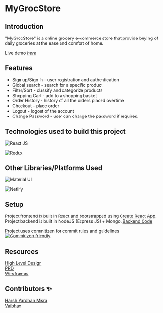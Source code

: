 # MyGrocStore

## Introduction

"MyGrocStore" is a online grocery e-commerce store that provide buying of daily groceries at the ease and comfort of home. 

Live demo [_here_](https://goofy-swartz-a9d77f.netlify.app/)

## Features

- Sign up/Sign In - user registration and authentication
- Global search - search for a specific product
- Filter/Sort - classify and categorize products
- Shopping Cart - add to a shopping basket
- Order History - history of all the orders placed overtime
- Checkout - place order
- Logout - logout of the account
- Change Password - user can change the password if requires.


## Technologies used to build this project

![React JS](https://img.shields.io/badge/React-20232A?style=for-the-badge&logo=react&logoColor=61DAFB)

![Redux](https://img.shields.io/badge/-Redux-red?style=for-the-badge&logo=appveyor)

## Other Libraries/Platforms Used

![Material UI](https://img.shields.io/badge/Material--UI-0081CB?style=for-the-badge&logo=material-ui&logoColor=white)

![Netlify](https://img.shields.io/badge/-Netlify%20-blue?style=for-the-badge&logo=appveyor)


## Setup

Project frontend is built in React and bootstrapped using [Create React App](https://github.com/facebook/create-react-app).\
Project backend is built in NodeJS (Express JS) + Mongo. [Backend Code](https://github.com/Harshroc/adminmygrocstore/)

Project uses commitizen for commit rules and guidelines
[![Commitizen friendly](https://img.shields.io/badge/commitizen-friendly-brightgreen.svg)](http://commitizen.github.io/cz-cli/)

## Resources

<a href="https://drive.google.com/file/d/1ranKDczQlWivSNTg_-0jqsi5hmfkGV5B/view">High Level Design</a>\
<a href="https://drive.google.com/file/d/1hpT4fbuox_j5TJ7semEC0theZdhtUBfE/view"> PRD </a>\
<a href="https://drive.google.com/file/d/1JBR1N4RYbsYbubhFVhtANwHCABFDiMa-/view"> Wireframes</a>

## Contributors ✨

<a href="https://github.com/Harshroc">Harsh Vardhan Misra</a>\
<a href="https://github.com/vaibhavshettar5">Vaibhav</a>
